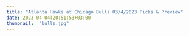 ```yaml
---
title: "Atlanta Hawks at Chicago Bulls 03/4/2023 Picks & Preview"
date: 2023-04-04T20:51:53+03:00
thumbnail:  "bulls.jpg"
---
```


